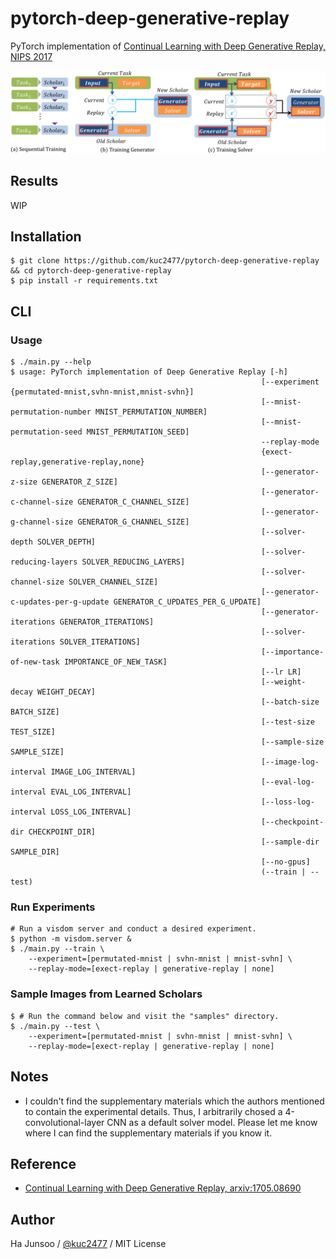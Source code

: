 # pytorch-deep-generative-replay
PyTorch implementation of [Continual Learning with Deep Generative Replay, NIPS 2017](https://arxiv.org/abs/1705.08690)

![model](./arts/model.png)


## Results
WIP


## Installation
```shell
$ git clone https://github.com/kuc2477/pytorch-deep-generative-replay && cd pytorch-deep-generative-replay
$ pip install -r requirements.txt
```

## CLI

### Usage
```shell
$ ./main.py --help
$ usage: PyTorch implementation of Deep Generative Replay [-h]
                                                        [--experiment {permutated-mnist,svhn-mnist,mnist-svhn}]
                                                        [--mnist-permutation-number MNIST_PERMUTATION_NUMBER]
                                                        [--mnist-permutation-seed MNIST_PERMUTATION_SEED]
                                                        --replay-mode
                                                        {exect-replay,generative-replay,none}
                                                        [--generator-z-size GENERATOR_Z_SIZE]
                                                        [--generator-c-channel-size GENERATOR_C_CHANNEL_SIZE]
                                                        [--generator-g-channel-size GENERATOR_G_CHANNEL_SIZE]
                                                        [--solver-depth SOLVER_DEPTH]
                                                        [--solver-reducing-layers SOLVER_REDUCING_LAYERS]
                                                        [--solver-channel-size SOLVER_CHANNEL_SIZE]
                                                        [--generator-c-updates-per-g-update GENERATOR_C_UPDATES_PER_G_UPDATE]
                                                        [--generator-iterations GENERATOR_ITERATIONS]
                                                        [--solver-iterations SOLVER_ITERATIONS]
                                                        [--importance-of-new-task IMPORTANCE_OF_NEW_TASK]
                                                        [--lr LR]
                                                        [--weight-decay WEIGHT_DECAY]
                                                        [--batch-size BATCH_SIZE]
                                                        [--test-size TEST_SIZE]
                                                        [--sample-size SAMPLE_SIZE]
                                                        [--image-log-interval IMAGE_LOG_INTERVAL]
                                                        [--eval-log-interval EVAL_LOG_INTERVAL]
                                                        [--loss-log-interval LOSS_LOG_INTERVAL]
                                                        [--checkpoint-dir CHECKPOINT_DIR]
                                                        [--sample-dir SAMPLE_DIR]
                                                        [--no-gpus]
                                                        (--train | --test)

```

### Run Experiments
```shell
# Run a visdom server and conduct a desired experiment.
$ python -m visdom.server &
$ ./main.py --train \
    --experiment=[permutated-mnist | svhn-mnist | mnist-svhn] \
    --replay-mode=[exect-replay | generative-replay | none]
```

### Sample Images from Learned Scholars
```shell
$ # Run the command below and visit the "samples" directory.
$ ./main.py --test \
    --experiment=[permutated-mnist | svhn-mnist | mnist-svhn] \
    --replay-mode=[exect-replay | generative-replay | none]
```

## Notes
- I couldn't find the supplementary materials which the authors mentioned to contain the experimental details. Thus, I arbitrarily chosed a 4-convolutional-layer CNN as a default solver model. Please let me know where I can find the supplementary materials if you know it.

## Reference
- [Continual Learning with Deep Generative Replay, arxiv:1705.08690](https://arxiv.org/abs/1705.08690)


## Author
Ha Junsoo / [@kuc2477](https://github.com/kuc2477) / MIT License
